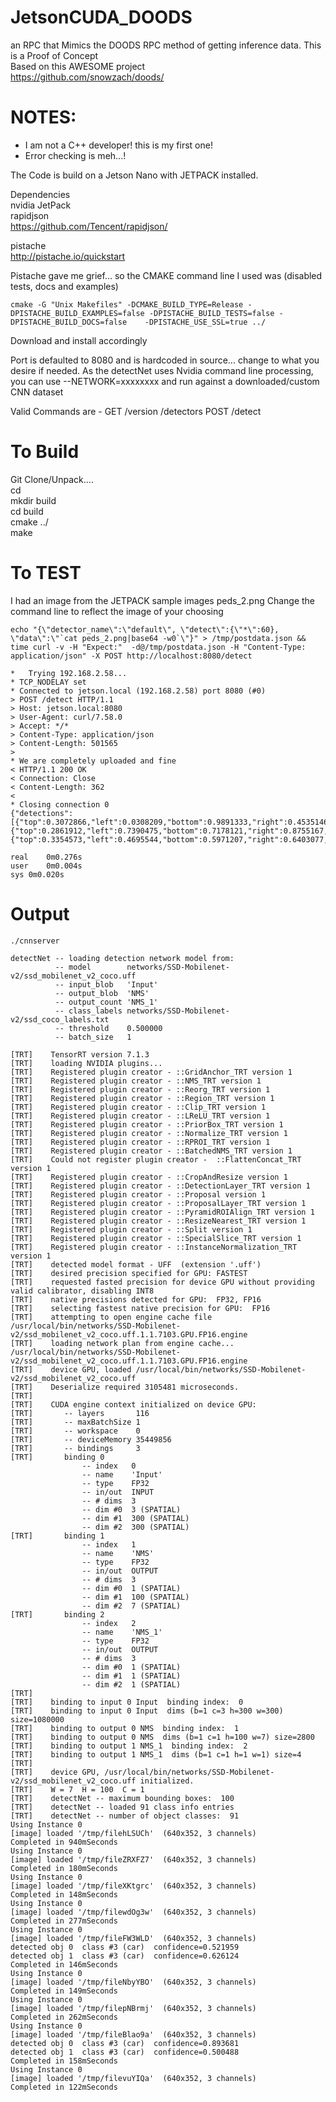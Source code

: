 # JetsonCUDA_DOODS

an RPC that Mimics the DOODS RPC method of getting inference data. This is a Proof of Concept<br>
Based on this AWESOME project<br>
https://github.com/snowzach/doods/
<br>

# NOTES: 
* I am not a C++ developer! this is my first one!
* Error checking is meh...!

The Code is build on a Jetson Nano with JETPACK installed.


Dependencies<br>
nvidia JetPack<br>
rapidjson<br>
https://github.com/Tencent/rapidjson/<br>

pistache<br> 
http://pistache.io/quickstart<br>

Pistache gave me grief... so the CMAKE command line I used was (disabled tests, docs and examples)
```
cmake -G "Unix Makefiles" -DCMAKE_BUILD_TYPE=Release -DPISTACHE_BUILD_EXAMPLES=false -DPISTACHE_BUILD_TESTS=false -DPISTACHE_BUILD_DOCS=false    -DPISTACHE_USE_SSL=true ../
```


Download and install accordingly

Port is defaulted to 8080 and is hardcoded in source... change to what you desire if needed. As the detectNet uses Nvidia command line processing, you can use --NETWORK=xxxxxxxx and run against a downloaded/custom CNN dataset

Valid Commands are -
GET
  /version
  /detectors
POST
  /detect

# To Build
Git Clone/Unpack....<br>
cd <where you downloaded><br>
mkdir build<br>
cd build<br>
  cmake ../<br>
  make<br>
  



# To TEST

I had an image from the JETPACK sample images peds_2.png   Change the command line to reflect the image of your choosing

```
echo "{\"detector_name\":\"default\", \"detect\":{\"*\":60}, \"data\":\"`cat peds_2.png|base64 -w0`\"}" > /tmp/postdata.json && time curl -v -H "Expect:"  -d@/tmp/postdata.json -H "Content-Type: application/json" -X POST http://localhost:8080/detect

*   Trying 192.168.2.58...
* TCP_NODELAY set
* Connected to jetson.local (192.168.2.58) port 8080 (#0)
> POST /detect HTTP/1.1
> Host: jetson.local:8080
> User-Agent: curl/7.58.0
> Accept: */*
> Content-Type: application/json
> Content-Length: 501565
> 
* We are completely uploaded and fine
< HTTP/1.1 200 OK
< Connection: Close
< Content-Length: 362
< 
* Closing connection 0
{"detections":[{"top":0.3072866,"left":0.0308209,"bottom":0.9891333,"right":0.4535146,"label":"motorcycle","confidence":76.629364},{"top":0.2861912,"left":0.7390475,"bottom":0.7178121,"right":0.8755167,"label":"person","confidence":93.0836486},{"top":0.3354573,"left":0.4695544,"bottom":0.5971207,"right":0.6403077,"label":"motorcycle","confidence":88.0180511}]}

real	0m0.276s
user	0m0.004s
sys	0m0.020s
```
# Output 

```
./cnnserver 

detectNet -- loading detection network model from:
          -- model        networks/SSD-Mobilenet-v2/ssd_mobilenet_v2_coco.uff
          -- input_blob   'Input'
          -- output_blob  'NMS'
          -- output_count 'NMS_1'
          -- class_labels networks/SSD-Mobilenet-v2/ssd_coco_labels.txt
          -- threshold    0.500000
          -- batch_size   1

[TRT]    TensorRT version 7.1.3
[TRT]    loading NVIDIA plugins...
[TRT]    Registered plugin creator - ::GridAnchor_TRT version 1
[TRT]    Registered plugin creator - ::NMS_TRT version 1
[TRT]    Registered plugin creator - ::Reorg_TRT version 1
[TRT]    Registered plugin creator - ::Region_TRT version 1
[TRT]    Registered plugin creator - ::Clip_TRT version 1
[TRT]    Registered plugin creator - ::LReLU_TRT version 1
[TRT]    Registered plugin creator - ::PriorBox_TRT version 1
[TRT]    Registered plugin creator - ::Normalize_TRT version 1
[TRT]    Registered plugin creator - ::RPROI_TRT version 1
[TRT]    Registered plugin creator - ::BatchedNMS_TRT version 1
[TRT]    Could not register plugin creator -  ::FlattenConcat_TRT version 1
[TRT]    Registered plugin creator - ::CropAndResize version 1
[TRT]    Registered plugin creator - ::DetectionLayer_TRT version 1
[TRT]    Registered plugin creator - ::Proposal version 1
[TRT]    Registered plugin creator - ::ProposalLayer_TRT version 1
[TRT]    Registered plugin creator - ::PyramidROIAlign_TRT version 1
[TRT]    Registered plugin creator - ::ResizeNearest_TRT version 1
[TRT]    Registered plugin creator - ::Split version 1
[TRT]    Registered plugin creator - ::SpecialSlice_TRT version 1
[TRT]    Registered plugin creator - ::InstanceNormalization_TRT version 1
[TRT]    detected model format - UFF  (extension '.uff')
[TRT]    desired precision specified for GPU: FASTEST
[TRT]    requested fasted precision for device GPU without providing valid calibrator, disabling INT8
[TRT]    native precisions detected for GPU:  FP32, FP16
[TRT]    selecting fastest native precision for GPU:  FP16
[TRT]    attempting to open engine cache file /usr/local/bin/networks/SSD-Mobilenet-v2/ssd_mobilenet_v2_coco.uff.1.1.7103.GPU.FP16.engine
[TRT]    loading network plan from engine cache... /usr/local/bin/networks/SSD-Mobilenet-v2/ssd_mobilenet_v2_coco.uff.1.1.7103.GPU.FP16.engine
[TRT]    device GPU, loaded /usr/local/bin/networks/SSD-Mobilenet-v2/ssd_mobilenet_v2_coco.uff
[TRT]    Deserialize required 3105481 microseconds.
[TRT]    
[TRT]    CUDA engine context initialized on device GPU:
[TRT]       -- layers       116
[TRT]       -- maxBatchSize 1
[TRT]       -- workspace    0
[TRT]       -- deviceMemory 35449856
[TRT]       -- bindings     3
[TRT]       binding 0
                -- index   0
                -- name    'Input'
                -- type    FP32
                -- in/out  INPUT
                -- # dims  3
                -- dim #0  3 (SPATIAL)
                -- dim #1  300 (SPATIAL)
                -- dim #2  300 (SPATIAL)
[TRT]       binding 1
                -- index   1
                -- name    'NMS'
                -- type    FP32
                -- in/out  OUTPUT
                -- # dims  3
                -- dim #0  1 (SPATIAL)
                -- dim #1  100 (SPATIAL)
                -- dim #2  7 (SPATIAL)
[TRT]       binding 2
                -- index   2
                -- name    'NMS_1'
                -- type    FP32
                -- in/out  OUTPUT
                -- # dims  3
                -- dim #0  1 (SPATIAL)
                -- dim #1  1 (SPATIAL)
                -- dim #2  1 (SPATIAL)
[TRT]    
[TRT]    binding to input 0 Input  binding index:  0
[TRT]    binding to input 0 Input  dims (b=1 c=3 h=300 w=300) size=1080000
[TRT]    binding to output 0 NMS  binding index:  1
[TRT]    binding to output 0 NMS  dims (b=1 c=1 h=100 w=7) size=2800
[TRT]    binding to output 1 NMS_1  binding index:  2
[TRT]    binding to output 1 NMS_1  dims (b=1 c=1 h=1 w=1) size=4
[TRT]    
[TRT]    device GPU, /usr/local/bin/networks/SSD-Mobilenet-v2/ssd_mobilenet_v2_coco.uff initialized.
[TRT]    W = 7  H = 100  C = 1
[TRT]    detectNet -- maximum bounding boxes:  100
[TRT]    detectNet -- loaded 91 class info entries
[TRT]    detectNet -- number of object classes:  91
Using Instance 0
[image] loaded '/tmp/filehLSUCh'  (640x352, 3 channels)
Completed in 940mSeconds
Using Instance 0
[image] loaded '/tmp/fileZRXFZ7'  (640x352, 3 channels)
Completed in 180mSeconds
Using Instance 0
[image] loaded '/tmp/fileXKtgrc'  (640x352, 3 channels)
Completed in 148mSeconds
Using Instance 0
[image] loaded '/tmp/filewdOg3w'  (640x352, 3 channels)
Completed in 277mSeconds
Using Instance 0
[image] loaded '/tmp/fileFW3WLD'  (640x352, 3 channels)
detected obj 0  class #3 (car)  confidence=0.521959
detected obj 1  class #3 (car)  confidence=0.626124
Completed in 146mSeconds
Using Instance 0
[image] loaded '/tmp/fileNbyYBO'  (640x352, 3 channels)
Completed in 149mSeconds
Using Instance 0
[image] loaded '/tmp/filepNBrmj'  (640x352, 3 channels)
Completed in 262mSeconds
Using Instance 0
[image] loaded '/tmp/fileBlao9a'  (640x352, 3 channels)
detected obj 0  class #3 (car)  confidence=0.893681
detected obj 1  class #3 (car)  confidence=0.500488
Completed in 158mSeconds
Using Instance 0
[image] loaded '/tmp/filevuYIQa'  (640x352, 3 channels)
Completed in 122mSeconds
```
